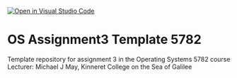 [![Open in Visual Studio Code](https://classroom.github.com/assets/open-in-vscode-f059dc9a6f8d3a56e377f745f24479a46679e63a5d9fe6f495e02850cd0d8118.svg)](https://classroom.github.com/online_ide?assignment_repo_id=6634287&assignment_repo_type=AssignmentRepo)
# OS Assignment3 Template 5782
Template repository for assignment 3 in the Operating Systems 5782 course
Lecturer: Michael J May, Kinneret College on the Sea of Galilee
